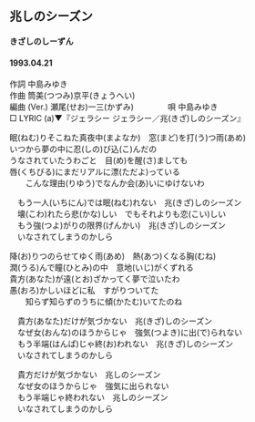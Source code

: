 ## 兆しのシーズン
#### きざしのしーずん
####  1993.04.21 


作詞     中島みゆき  
作曲      筒美(つつみ)京平(きょうへい)  
編曲 (Ver.) 瀬尾(せお)一三(かずみ)　　　　 
唄     中島みゆき   
□ LYRIC (a)▼『ジェラシー ジェラシー／兆(きざ)しのシーズン』    
  
  
眠(ねむ)りそこねた真夜中(まよなか)　窓(まど)を打(う)つ雨(あめ)  
いつから夢の中に忍(しの)び込(こ)んだの  
うなされていたうわごと　目(め)を醒(さ)ましても  
唇(くちびる)にまだリアルに漂(ただよ)っている  
　　こんな理由(りゆう)でなんか会(あ)いにゆけないわ  
  
　もう一人(いちにん)では眠(ねむ)れない　兆(きざ)しのシーズン  
　壊(こわ)れたら悲(かな)しい　でもそれよりも恋(こい)しい  
　もう強(つよ)がりの限界(げんかい)　兆(きざ)しのシーズン  
　いなされてしまうのかしら  
  
降(お)りつのらせてゆく雨(あめ)　熱(あつ)くなる胸(むね)  
潤(うる)んで瞳(ひとみ)の中　意地(いじ)がくずれる  
貴方(あなた)が遠(とお)ざかってく夢で泣いたわ  
愚(おろ)かしいほどに私　すがりついてた  
　　知らず知らずのうちに傾(かたむ)いてたのね  
  
　貴方(あなた)だけが気づかない　兆(きざ)しのシーズン  
　なぜ女(おんな)のほうからじゃ　強気(つよき)に出(で)られない  
　もう半端(はんぱ)じゃ終(お)われない　兆(きざ)しのシーズン  
　いなされてしまうのかしら  
  
　貴方だけが気づかない　兆しのシーズン  
　なぜ女のほうからじゃ　強気に出られない  
　もう半端じゃ終われない　兆しのシーズン  
　いなされてしまうのかしら  